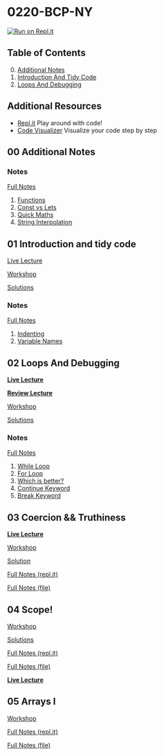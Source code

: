 # 0220-BCP-NY

[![Run on Repl.it](https://repl.it/badge/github/kyusulamita/0220-FSA-BCP)](https://repl.it/github/kyusulamita/0220-FSA-BCP)

## Table of Contents

0. [Additional Notes](#00-additional-notes)
1. [Introduction And Tidy Code](#01-introduction-and-tidy-code)
1. [Loops And Debugging](#02-loops-and-debugging)

## Additional Resources

- [Repl.it](https://repl.it/repls) Play around with code!
- [Code Visualizer](http://www.pythontutor.com/visualize.html#mode=edit) Visualize your code step by step

## **00 Additional Notes**

### Notes

[Full Notes](00-additional-notes)

1. [Functions](00-additional-notes/01-indenting.js)
2. [Const vs Lets](00-additional-notes/02-const-vs-let.js)
3. [Quick Maths](00-additional-notes/03-quick-maths.js)
4. [String Interpolation](00-additional-notes/04-string-interpolation.js)

## **01 Introduction and tidy code**

[Live Lecture](https://youtu.be/5qmt_CK4r4M)

[Workshop](https://learn.fullstackacademy.com/workshop/5ab7da028b8e9b000477fd36/content/5ab7dbafa468c900045db6ed/text)

[Solutions](https://learn.fullstackacademy.com/workshop/5ab7da028b8e9b000477fd36/content/5ab7dc11a468c900045db703/text)

### Notes

[Full Notes](01-tidy-code)

1. [Indenting](01-tidy-code/01-indenting.js)
2. [Variable Names](01-tidy-code/02-variable-names.js)

## **02 Loops And Debugging**

**[Live Lecture](https://youtu.be/KzUk8zK4BXs)**

**[Review Lecture](https://youtu.be/sQFIp38A7x8)**

[Workshop](https://learn.fullstackacademy.com/workshop/5ac57192f7ff470004a63148/content/5ac572977ec3340004bddd57/text)

[Solutions](https://learn.fullstackacademy.com/workshop/5ac57192f7ff470004a63148/content/5ac57384f7ff470004a63170/text)

### Notes

[Full Notes](02-loops-and-debugging)

1. [While Loop](02-loops-and-debugging/01-while-loop.js)
2. [For Loop](02-loops-and-debugging/02-for-loop.js)
3. [Which is better?](02-loops-and-debugging/03-which-is-better.js)
4. [Continue Keyword](02-loops-and-debugging/04-continue-keyword.js)
5. [Break Keyword](02-loops-and-debugging/05-break-keyword.js)

## **03 Coercion && Truthiness**

**[Live Lecture](https://youtu.be/Onn4h1xwgdQ)**

[Workshop](https://learn.fullstackacademy.com/workshop/5ac574e51abd3200043c12e8/content/5ac574e51abd3200043c12ed/text)

[Solution](https://learn.fullstackacademy.com/workshop/5ac574e51abd3200043c12e8/content/5ac574e51abd3200043c12ee/text)

[Full Notes (repl.it)](https://repl.it/@mlisonek/2002-Coercion-and-Truthiness)

[Full Notes (file)](03-coercion-and-truthiness/03-coercion-and-truthiness.js)

## **04 Scope!**

[Workshop](https://learn.fullstackacademy.com/workshop/5ac576417ec3340004bdddb4/content/5ac576417ec3340004bdddb9/text)

[Solutions](https://learn.fullstackacademy.com/workshop/5ac576417ec3340004bdddb4/content/5ac576417ec3340004bdddba/text)

[Full Notes (repl.it)](https://repl.it/@mlisonek/2002-Scope)

[Full Notes (file)](04-scope/scope.js)

**[Live Lecture](https://youtu.be/t7m-cFwBc9k)**

## **05 Arrays I**

[Workshop](https://learn.fullstackacademy.com/workshop/5ac57806bd9f9e0004adb186/content/5ac57806bd9f9e0004adb18b/text)

[Full Notes (repl.it)](https://repl.it/@mlisonek/2002-Arrays-I)

[Full Notes (file)](05-arrays-1/05-arrays-1.js)
